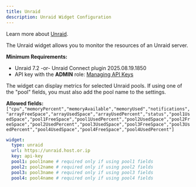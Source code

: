 ```yaml
---
title: Unraid
description: Unraid Widget Configuration
---
```


Learn more about [Unraid](https://unraid.net/).

The Unraid widget allows you to monitor the resources of an Unraid server.

**Minimum Requirements:**

- Unraid 7.2 -or- Unraid Connect plugin 2025.08.19.1850
- API key with the **ADMIN** role: [Managing API Keys](https://docs.unraid.net/go/managing-api-keys)

The widget can display metrics for selected Unraid pools. If using one of the "pool" fields, you must also add the pool name to the settings.

**Allowed fields:** `["cpu","memoryPercent","memoryAvailable","memoryUsed","notifications","arrayFreeSpace","arrayUsedSpace","arrayUsedPercent","status","pool1UsedSpace","pool1FreeSpace","pool1UsedPercent","pool2UsedSpace","pool2FreeSpace","pool2UsedPercent","pool3UsedSpace","pool3FreeSpace","pool3UsedPercent","pool4UsedSpace","pool4FreeSpace","pool4UsedPercent"]`

```yaml
widget:
  type: unraid
  url: https://unraid.host.or.ip
  key: api-key
  pool1: pool1name # required only if using pool1 fields
  pool2: pool2name # required only if using pool2 fields
  pool3: pool3name # required only if using pool3 fields
  pool4: pool4name # required only if using pool4 fields
```

